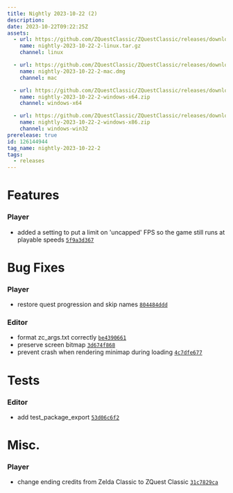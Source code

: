 ```yaml
---
title: Nightly 2023-10-22 (2)
description: 
date: 2023-10-22T09:22:25Z
assets: 
  - url: https://github.com/ZQuestClassic/ZQuestClassic/releases/download/nightly-2023-10-22-2/nightly-2023-10-22-2-linux.tar.gz
    name: nightly-2023-10-22-2-linux.tar.gz
    channel: linux

  - url: https://github.com/ZQuestClassic/ZQuestClassic/releases/download/nightly-2023-10-22-2/nightly-2023-10-22-2-mac.dmg
    name: nightly-2023-10-22-2-mac.dmg
    channel: mac

  - url: https://github.com/ZQuestClassic/ZQuestClassic/releases/download/nightly-2023-10-22-2/nightly-2023-10-22-2-windows-x64.zip
    name: nightly-2023-10-22-2-windows-x64.zip
    channel: windows-x64

  - url: https://github.com/ZQuestClassic/ZQuestClassic/releases/download/nightly-2023-10-22-2/nightly-2023-10-22-2-windows-x86.zip
    name: nightly-2023-10-22-2-windows-x86.zip
    channel: windows-win32
prerelease: true
id: 126144944
tag_name: nightly-2023-10-22-2
tags:
  - releases
---
```




# Features

### Player

- added a setting to put a limit on 'uncapped' FPS so the game still runs at playable speeds [`5f9a3d367`](https://github.com/ZQuestClassic/ZQuestClassic/commit/5f9a3d3675b47c9b5308ab94149e8ad0d2f07123)

# Bug Fixes

### Player

- restore quest progression and skip names [`804484ddd`](https://github.com/ZQuestClassic/ZQuestClassic/commit/804484dddfee5373a7ca07436da38aaf459bc58a)

### Editor

- format zc_args.txt correctly [`be4390661`](https://github.com/ZQuestClassic/ZQuestClassic/commit/be4390661773b92e7eb32e35a4e6852a86ebbb5e)
- preserve screen bitmap [`3d674f868`](https://github.com/ZQuestClassic/ZQuestClassic/commit/3d674f8688c9a3ae14017dfcadd9c355cc0a5cfd)
- prevent crash when rendering minimap during loading [`4c7dfe677`](https://github.com/ZQuestClassic/ZQuestClassic/commit/4c7dfe677c8c1c39a33c981d4adc4f6a6e8c013a)

# Tests

### Editor

- add test_package_export [`53d06c6f2`](https://github.com/ZQuestClassic/ZQuestClassic/commit/53d06c6f2a83d4b42971e93e68f99d945eb52572)

# Misc.

### Player

- change ending credits from Zelda Classic to ZQuest Classic [`31c7829ca`](https://github.com/ZQuestClassic/ZQuestClassic/commit/31c7829ca47057316b5b9b0a8e5e8f9c81db1970)

